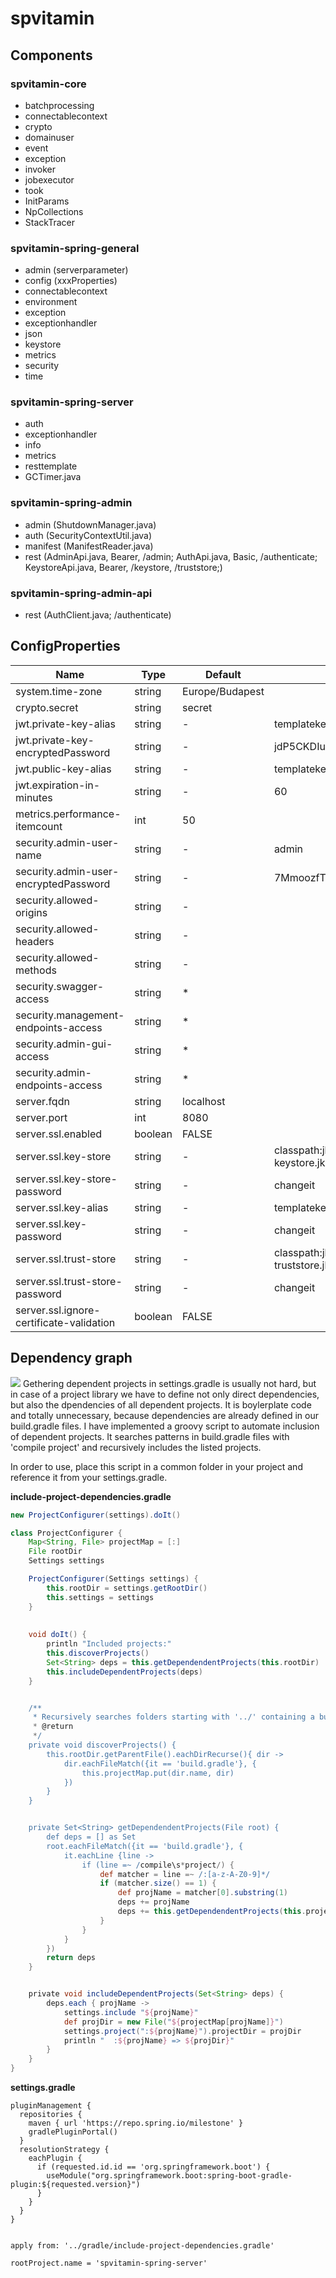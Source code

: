 # spvitamin

## Components

### spvitamin-core
* batchprocessing
* connectablecontext
* crypto
* domainuser
* event
* exception
* invoker
* jobexecutor
* took
* InitParams
* NpCollections
* StackTracer

### spvitamin-spring-general
* admin (serverparameter)
* config (xxxProperties)
* connectablecontext
* environment
* exception
* exceptionhandler
* json
* keystore
* metrics
* security
* time


### spvitamin-spring-server
* auth
* exceptionhandler
* info
* metrics
* resttemplate
* GCTimer.java



### spvitamin-spring-admin
* admin (ShutdownManager.java)
* auth (SecurityContextUtil.java)
* manifest (ManifestReader.java)
* rest (AdminApi.java, Bearer, /admin; AuthApi.java, Basic, /authenticate; KeystoreApi.java, Bearer, /keystore, /truststore;)


### spvitamin-spring-admin-api
* rest (AuthClient.java; /authenticate)


## ConfigProperties

| Name                                     | Type    | Default         | Sample                              | Description |
|------------------------------------------|---------|-----------------|-------------------------------------|-------------|
| system.time-zone                         | string  | Europe/Budapest |                                     |             |
| crypto.secret                            | string  | secret          |                                     |             |
| jwt.private-key-alias                    | string  | -               | templatekey                         |             |
| jwt.private-key-encryptedPassword        | string  | -               | jdP5CKDIu5v2VUafF33pPQ==            |             |
| jwt.public-key-alias                     | string  | -               | templatekey                         |             |
| jwt.expiration-in-minutes                | string  | -               | 60                                  |             |
| metrics.performance-itemcount            | int     | 50              |                                     |             |
| security.admin-user-name                 | string  | -               | admin                               |             |
| security.admin-user-encryptedPassword    | string  | -               | 7MmoozfTexI=                        |             |
| security.allowed-origins                 | string  | -               |                                     |             |
| security.allowed-headers                 | string  | -               |                                     |             |
| security.allowed-methods                 | string  | -               |                                     |             |
| security.swagger-access                  | string  | *               |                                     |             |
| security.management-endpoints-access     | string  | *               |                                     |             |
| security.admin-gui-access                | string  | *               |                                     |             |
| security.admin-endpoints-access          | string  | *               |                                     |             |
| server.fqdn                              | string  | localhost       |                                     |             |
| server.port                              | int     | 8080            |                                     |             |
| server.ssl.enabled                       | boolean | FALSE           |                                     |             |
| server.ssl.key-store                     | string  | -               | classpath:jks/server-keystore.jks   |             |
| server.ssl.key-store-password            | string  | -               | changeit                            |             |
| server.ssl.key-alias                     | string  | -               | templatekey                         |             |
| server.ssl.key-password                  | string  | -               | changeit                            |             |
| server.ssl.trust-store                   | string  | -               | classpath:jks/client-truststore.jks |             |
| server.ssl.trust-store-password          | string  | -               | changeit                            |             |
| server.ssl.ignore-certificate-validation | boolean | FALSE           |                                     |             |




## Dependency graph
![](https://github.com/nagypet/spvitamin/blob/master/docs/images/spvitamin_dependency_graph.jpg)
Gethering dependent projects in settings.gradle is usually not hard, but in case of a project library we have to define not only direct dependencies, but also the dpendencies of all dependent projects. It is boylerplate code and totally unnecessary, because dependencies are already defined in our build.gradle files. I have implemented a groovy script to automate inclusion of dependent projects. It searches patterns in build.gradle files with 'compile project' and recursively includes the listed projects.

In order to use, place this script in a common folder in your project and reference it from your settings.gradle.

**include-project-dependencies.gradle**
```groovy
new ProjectConfigurer(settings).doIt()

class ProjectConfigurer {
    Map<String, File> projectMap = [:]
    File rootDir
    Settings settings

    ProjectConfigurer(Settings settings) {
        this.rootDir = settings.getRootDir()
        this.settings = settings
    }
    
    
    void doIt() {
        println "Included projects:"
        this.discoverProjects()
        Set<String> deps = this.getDependendentProjects(this.rootDir)
        this.includeDependentProjects(deps)
    }


    /**
     * Recursively searches folders starting with '../' containing a build.gradle file.
     * @return
     */
    private void discoverProjects() {
        this.rootDir.getParentFile().eachDirRecurse(){ dir ->
            dir.eachFileMatch({it == 'build.gradle'}, { 
                this.projectMap.put(dir.name, dir)
            })
        }
    }


    private Set<String> getDependendentProjects(File root) {
        def deps = [] as Set
        root.eachFileMatch({it == 'build.gradle'}, {
            it.eachLine {line ->
                if (line =~ /compile\s*project/) {
                    def matcher = line =~ /:[a-z-A-Z0-9]*/
                    if (matcher.size() == 1) {
                        def projName = matcher[0].substring(1)
                        deps += projName
                        deps += this.getDependendentProjects(this.projectMap[projName])
                    }
                }
            }
        })
        return deps
    }


    private void includeDependentProjects(Set<String> deps) {
        deps.each { projName ->
            settings.include "${projName}"
            def projDir = new File("${projectMap[projName]}")
            settings.project(":${projName}").projectDir = projDir
            println "  :${projName} => ${projDir}"
        }
    }
}
```

**settings.gradle**
```
pluginManagement {
  repositories {
    maven { url 'https://repo.spring.io/milestone' }
    gradlePluginPortal()
  }
  resolutionStrategy {
    eachPlugin {
      if (requested.id.id == 'org.springframework.boot') {
        useModule("org.springframework.boot:spring-boot-gradle-plugin:${requested.version}")
      }
    }
  }
}


apply from: '../gradle/include-project-dependencies.gradle'

rootProject.name = 'spvitamin-spring-server'
```

